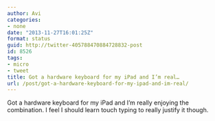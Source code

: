 ```yaml
---
author: Avi
categories:
- none
date: "2013-11-27T16:01:25Z"
format: status
guid: http://twitter-405788470884728832-post
id: 8526
tags:
- micro
- tweet
title: Got a hardware keyboard for my iPad and I’m real…
url: /post/got-a-hardware-keyboard-for-my-ipad-and-im-real/
---
```

Got a hardware keyboard for my iPad and I’m really enjoying the combination. I feel I should learn touch typing to really justify it though.